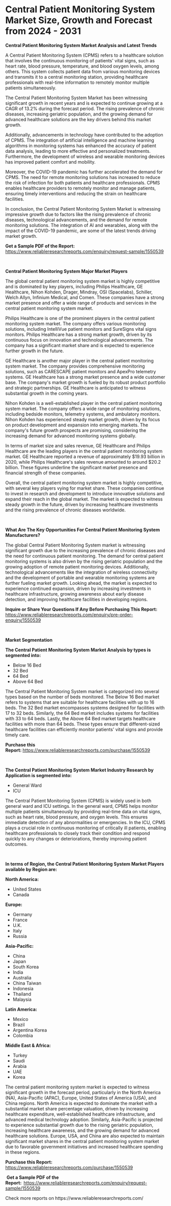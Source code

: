 <p><h1>Central Patient Monitoring System Market Size, Growth and Forecast from 2024 - 2031</h1></p><p><strong>Central Patient Monitoring System Market Analysis and Latest Trends</strong></p>
<p><p>A Central Patient Monitoring System (CPMS) refers to a healthcare solution that involves the continuous monitoring of patients' vital signs, such as heart rate, blood pressure, temperature, and blood oxygen levels, among others. This system collects patient data from various monitoring devices and transmits it to a central monitoring station, providing healthcare professionals with real-time information to remotely monitor multiple patients simultaneously.</p><p>The Central Patient Monitoring System Market has been witnessing significant growth in recent years and is expected to continue growing at a CAGR of 13.2% during the forecast period. The rising prevalence of chronic diseases, increasing geriatric population, and the growing demand for advanced healthcare solutions are the key drivers behind this market growth.</p><p>Additionally, advancements in technology have contributed to the adoption of CPMS. The integration of artificial intelligence and machine learning algorithms in monitoring systems has enhanced the accuracy of patient data analysis, leading to more effective and personalized treatments. Furthermore, the development of wireless and wearable monitoring devices has improved patient comfort and mobility.</p><p>Moreover, the COVID-19 pandemic has further accelerated the demand for CPMS. The need for remote monitoring solutions has increased to reduce the risk of infection for both patients and healthcare professionals. CPMS enables healthcare providers to remotely monitor and manage patients, ensuring timely interventions and reducing the strain on healthcare facilities.</p><p>In conclusion, the Central Patient Monitoring System Market is witnessing impressive growth due to factors like the rising prevalence of chronic diseases, technological advancements, and the demand for remote monitoring solutions. The integration of AI and wearables, along with the impact of the COVID-19 pandemic, are some of the latest trends driving market growth.</p></p>
<p><strong>Get a Sample PDF of the Report:&nbsp;</strong> <a href="https://www.reliableresearchreports.com/enquiry/request-sample/1550539">https://www.reliableresearchreports.com/enquiry/request-sample/1550539</a></p>
<p>&nbsp;</p>
<p><strong>Central Patient Monitoring System Major Market Players</strong></p>
<p><p>The global central patient monitoring system market is highly competitive and is dominated by key players, including Philips Healthcare, GE Healthcare, Nihon Kohden, Drager, Mindray, OSI (Spacelabs), Schiller, Welch Allyn, Infinium Medical, and Comen. These companies have a strong market presence and offer a wide range of products and services in the central patient monitoring system market.</p><p>Philips Healthcare is one of the prominent players in the central patient monitoring system market. The company offers various monitoring solutions, including IntelliVue patient monitors and SureSigns vital signs monitors. Philips Healthcare has a strong market growth, driven by its continuous focus on innovation and technological advancements. The company has a significant market share and is expected to experience further growth in the future.</p><p>GE Healthcare is another major player in the central patient monitoring system market. The company provides comprehensive monitoring solutions, such as CARESCAPE patient monitors and ApexPro telemetry systems. GE Healthcare has a strong market presence and a wide customer base. The company's market growth is fueled by its robust product portfolio and strategic partnerships. GE Healthcare is anticipated to witness substantial growth in the coming years.</p><p>Nihon Kohden is a well-established player in the central patient monitoring system market. The company offers a wide range of monitoring solutions, including bedside monitors, telemetry systems, and ambulatory monitors. Nihon Kohden has experienced steady market growth, driven by its focus on product development and expansion into emerging markets. The company's future growth prospects are promising, considering the increasing demand for advanced monitoring systems globally.</p><p>In terms of market size and sales revenue, GE Healthcare and Philips Healthcare are the leading players in the central patient monitoring system market. GE Healthcare reported a revenue of approximately $19.93 billion in 2020, while Philips Healthcare's sales revenue amounted to around $20.2 billion. These figures underline the significant market presence and financial strength of these companies.</p><p>Overall, the central patient monitoring system market is highly competitive, with several key players vying for market share. These companies continue to invest in research and development to introduce innovative solutions and expand their reach in the global market. The market is expected to witness steady growth in the future, driven by increasing healthcare investments and the rising prevalence of chronic diseases worldwide.</p></p>
<p>&nbsp;</p>
<p><strong>What Are The Key Opportunities For Central Patient Monitoring System Manufacturers?</strong></p>
<p><p>The global Central Patient Monitoring System market is witnessing significant growth due to the increasing prevalence of chronic diseases and the need for continuous patient monitoring. The demand for central patient monitoring systems is also driven by the rising geriatric population and the growing adoption of remote patient monitoring devices. Additionally, technological advancements like the integration of wireless connectivity and the development of portable and wearable monitoring systems are further fueling market growth. Looking ahead, the market is expected to experience continued expansion, driven by increasing investments in healthcare infrastructure, growing awareness about early disease detection, and improving healthcare facilities in developing regions.</p></p>
<p><strong>Inquire or Share Your Questions If Any Before Purchasing This Report:</strong> <a href="https://www.reliableresearchreports.com/enquiry/pre-order-enquiry/1550539">https://www.reliableresearchreports.com/enquiry/pre-order-enquiry/1550539</a></p>
<p>&nbsp;</p>
<p><strong>Market Segmentation</strong></p>
<p><strong>The Central Patient Monitoring System Market Analysis by types is segmented into:</strong></p>
<p><ul><li>Below 16 Bed</li><li>32 Bed</li><li>64 Bed</li><li>Above 64 Bed</li></ul></p>
<p><p>The Central Patient Monitoring System market is categorized into several types based on the number of beds monitored. The Below 16 Bed market refers to systems that are suitable for healthcare facilities with up to 16 beds. The 32 Bed market encompasses systems designed for facilities with 17 to 32 beds. Similarly, the 64 Bed market includes systems for facilities with 33 to 64 beds. Lastly, the Above 64 Bed market targets healthcare facilities with more than 64 beds. These types ensure that different-sized healthcare facilities can efficiently monitor patients' vital signs and provide timely care.</p></p>
<p><strong>Purchase this Report:&nbsp;</strong><a href="https://www.reliableresearchreports.com/purchase/1550539">https://www.reliableresearchreports.com/purchase/1550539</a></p>
<p>&nbsp;</p>
<p><strong>The Central Patient Monitoring System Market Industry Research by Application is segmented into:</strong></p>
<p><ul><li>General Ward</li><li>ICU</li></ul></p>
<p><p>The Central Patient Monitoring System (CPMS) is widely used in both general ward and ICU settings. In the general ward, CPMS helps monitor multiple patients simultaneously by providing real-time data on vital signs, such as heart rate, blood pressure, and oxygen levels. This ensures immediate detection of any abnormalities or emergencies. In the ICU, CPMS plays a crucial role in continuous monitoring of critically ill patients, enabling healthcare professionals to closely track their condition and respond quickly to any changes or deteriorations, thereby improving patient outcomes.</p></p>
<p>&nbsp;</p>
<p><strong>In terms of Region, the Central Patient Monitoring System Market Players available by Region are:</strong></p>
<p>
    <p> <strong> North America: </strong>
        <ul>
            <li>United States</li>
            <li>Canada</li>
        </ul>
        </p> 
    <p> <strong> Europe: </strong>
        <ul>
            <li>Germany</li>
            <li>France</li>
            <li>U.K.</li>
            <li>Italy</li>
            <li>Russia</li>
        </ul>
        </p> 
    <p> <strong> Asia-Pacific: </strong>
        <ul>
            <li>China</li>
            <li>Japan</li>
            <li>South Korea</li>
            <li>India</li>
            <li>Australia</li>
            <li>China Taiwan</li>
            <li>Indonesia</li>
            <li>Thailand</li>
            <li>Malaysia</li>
        </ul>
        </p> 
    <p> <strong> Latin America: </strong>
        <ul>
            <li>Mexico</li>
            <li>Brazil</li>
            <li>Argentina Korea</li>
            <li>Colombia</li>
        </ul>
        </p> 
    <p> <strong> Middle East & Africa: </strong>
        <ul>
            <li>Turkey</li>
            <li>Saudi</li>
            <li>Arabia</li>
            <li>UAE</li>
            <li>Korea</li>
        </ul>
    </p>
    </p>
<p><p>The central patient monitoring system market is expected to witness significant growth in the forecast period, particularly in the North America (NA), Asia-Pacific (APAC), Europe, United States of America (USA), and China regions. North America is expected to dominate the market with a substantial market share percentage valuation, driven by increasing healthcare expenditure, well-established healthcare infrastructure, and advanced medical technology adoption. Similarly, Asia-Pacific is projected to experience substantial growth due to the rising geriatric population, increasing healthcare awareness, and the growing demand for advanced healthcare solutions. Europe, USA, and China are also expected to maintain significant market shares in the central patient monitoring system market due to favorable government initiatives and increased healthcare spending in these regions.</p></p>
<p><strong>Purchase this Report: </strong><a href="https://www.reliableresearchreports.com/purchase/1550539">https://www.reliableresearchreports.com/purchase/1550539</a></p>
<p>&nbsp;<strong>Get a Sample PDF of the Report:&nbsp;&nbsp;</strong><a href="https://www.reliableresearchreports.com/enquiry/request-sample/1550539">https://www.reliableresearchreports.com/enquiry/request-sample/1550539</a></p>
<p><strong></strong></p>
<p>Check more reports on https://www.reliableresearchreports.com/</p>